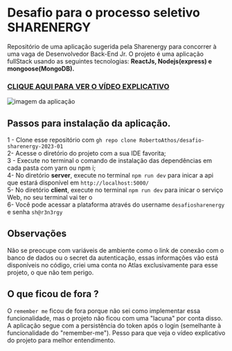 # Desafio para o processo seletivo SHARENERGY 

Repositório de uma aplicação sugerida pela Sharenergy para concorrer à uma vaga de Desenvolvedor Back-End Jr. O projeto é uma aplicação fullStack usando as seguintes tecnologias: **ReactJs, Nodejs(express) e mongoose(MongoDB).**

### <a href='https://www.youtube.com/watch?v=mbmNmH4OXWo&ab_channel=RoberTnoBeat'>CLIQUE AQUI PARA VER O VÍDEO EXPLICATIVO</a>

<img src='https://user-images.githubusercontent.com/94712001/211158727-e6917d47-d7b2-45f4-8540-1fb4260773af.png' alt='imagem da aplicação'/>


## Passos para instalação da aplicação.

1 - Clone esse repositório com  ```gh repo clone RobertoAthos/desafio-sharenergy-2023-01``` <br/>
2-  Acesse o diretório do projeto com a sua IDE favorita;<br/>
3 - Execute no terminal o comando de instalação das dependências em cada pasta com yarn ou npm i;<br/>
4-  No diretório **server**, execute no terminal ```npm run dev``` para inicar a api que estará disponível em ```http://localhost:5000/```<br/>
5-  No diretório **client**, execute no terminal ```npm run dev``` para inicar o serviço Web, no seu terminal vai ter o<br/>
6-  Você pode acessar a plataforma através do username ```desafiosharenergy``` e senha ```sh@r3n3rgy```<br/>

## Observações
Não se preocupe com variáveis de ambiente como o link de conexão com o banco de dados ou o secret da autenticação, essas informações vão está disponíveis no código, criei uma conta no Atlas exclusivamente para esse projeto, o que não tem perigo.

## O que ficou de fora ?
O ```remember me``` ficou de fora porque não sei como implementar essa funcionalidade, mas o projeto não ficou com uma "lacuna" por conta disso. A aplicação segue com a persistência do token após o login (semelhante à funcionalidade do "remember-me"). Pesso para que veja o vídeo explicativo do projeto para melhor entendimento. 
